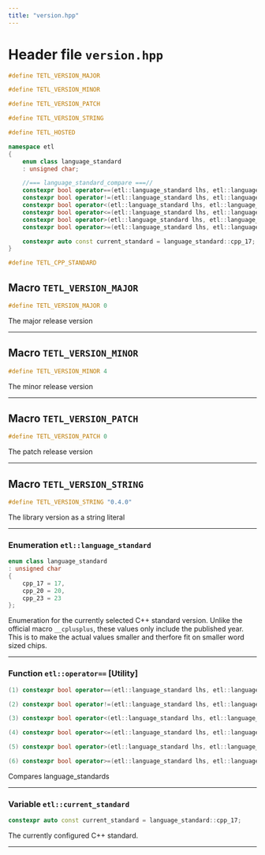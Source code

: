 ```yaml
---
title: "version.hpp"
---
```


# Header file `version.hpp`

``` cpp
#define TETL_VERSION_MAJOR

#define TETL_VERSION_MINOR

#define TETL_VERSION_PATCH

#define TETL_VERSION_STRING

#define TETL_HOSTED

namespace etl
{
    enum class language_standard
    : unsigned char;

    //=== language_standard_compare ===//
    constexpr bool operator==(etl::language_standard lhs, etl::language_standard rhs) noexcept;
    constexpr bool operator!=(etl::language_standard lhs, etl::language_standard rhs) noexcept;
    constexpr bool operator<(etl::language_standard lhs, etl::language_standard rhs) noexcept;
    constexpr bool operator<=(etl::language_standard lhs, etl::language_standard rhs) noexcept;
    constexpr bool operator>(etl::language_standard lhs, etl::language_standard rhs) noexcept;
    constexpr bool operator>=(etl::language_standard lhs, etl::language_standard rhs) noexcept;

    constexpr auto const current_standard = language_standard::cpp_17;
}

#define TETL_CPP_STANDARD
```

## Macro `TETL_VERSION_MAJOR`

``` cpp
#define TETL_VERSION_MAJOR 0
```

The major release version

-----

## Macro `TETL_VERSION_MINOR`

``` cpp
#define TETL_VERSION_MINOR 4
```

The minor release version

-----

## Macro `TETL_VERSION_PATCH`

``` cpp
#define TETL_VERSION_PATCH 0
```

The patch release version

-----

## Macro `TETL_VERSION_STRING`

``` cpp
#define TETL_VERSION_STRING "0.4.0"
```

The library version as a string literal

-----

### Enumeration `etl::language_standard`

``` cpp
enum class language_standard
: unsigned char
{
    cpp_17 = 17,
    cpp_20 = 20,
    cpp_23 = 23
};
```

Enumeration for the currently selected C++ standard version. Unlike the official macro `__cplusplus`, these values only include the published year. This is to make the actual values smaller and therfore fit on smaller word sized chips.

-----

### Function `etl::operator==` \[Utility\]

``` cpp
(1) constexpr bool operator==(etl::language_standard lhs, etl::language_standard rhs) noexcept;

(2) constexpr bool operator!=(etl::language_standard lhs, etl::language_standard rhs) noexcept;

(3) constexpr bool operator<(etl::language_standard lhs, etl::language_standard rhs) noexcept;

(4) constexpr bool operator<=(etl::language_standard lhs, etl::language_standard rhs) noexcept;

(5) constexpr bool operator>(etl::language_standard lhs, etl::language_standard rhs) noexcept;

(6) constexpr bool operator>=(etl::language_standard lhs, etl::language_standard rhs) noexcept;
```

Compares language\_standards

-----

### Variable `etl::current_standard`

``` cpp
constexpr auto const current_standard = language_standard::cpp_17;
```

The currently configured C++ standard.

-----
